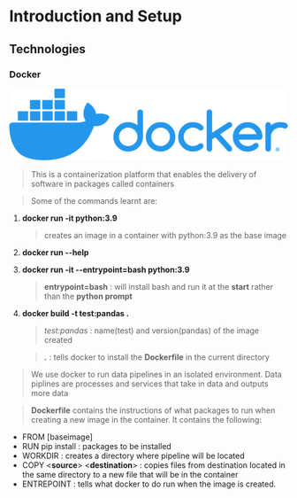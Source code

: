 # Introduction and Setup

## Technologies
### Docker
![Alt](Images/docker-logo.png)
> This is a containerization platform that enables the delivery of software in packages called containers

> Some of the commands learnt are:
1. **docker run -it python:3.9**
    > creates an image in a container with python:3.9 as the base image

2. **docker run --help**
3. **docker run -it --entrypoint=bash python:3.9**
    > __entrypoint=bash__ : will install bash and run it at the **start** rather than the **python prompt**

4. **docker build -t test:pandas .**
    > _test:pandas_ : name(test) and version(pandas) of the image created

    > **_._** : tells docker to install the **Dockerfile** in the current directory 

> We use docker to run data pipelines in an isolated environment. Data piplines are processes and services that take in data and outputs more data

> **Dockerfile** contains the instructions of what packages to run when creating a new image in the container. It contains the following:
- FROM [baseimage]
- RUN pip install <package> : packages to be installed
- WORKDIR : creates a directory where pipeline will be located
- COPY <**source**> <**destination**> : copies files from destination located in the same directory to a new file that will be in the container
- ENTREPOINT : tells what docker to do run when the image is created.